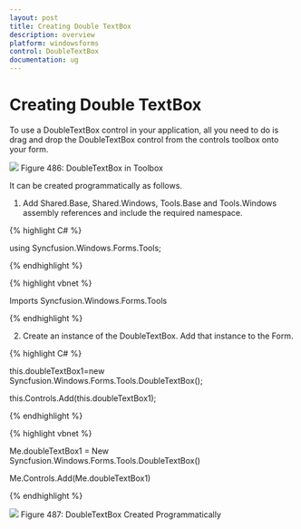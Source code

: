 ```yaml
---
layout: post
title: Creating Double TextBox
description: overview
platform: windowsforms
control: DoubleTextBox
documentation: ug
---
```

# Creating Double TextBox

To use a DoubleTextBox control in your application, all you need to do is drag and drop the DoubleTextBox control from the 
controls toolbox onto your form.


![](DoubleTextBox-images/DoubleTextBox_img1.jpeg)
Figure 486: DoubleTextBox in Toolbox

It can be created programmatically as follows.

1.   Add Shared.Base, Shared.Windows, Tools.Base and Tools.Windows assembly references and include the required namespace.

{% highlight C# %}  

using Syncfusion.Windows.Forms.Tools;

{% endhighlight %} 



 {% highlight vbnet %} 

Imports Syncfusion.Windows.Forms.Tools

 {% endhighlight %}

 
2. Create an instance of the DoubleTextBox. Add that instance to the Form.

{% highlight C# %}  

this.doubleTextBox1=new Syncfusion.Windows.Forms.Tools.DoubleTextBox();

this.Controls.Add(this.doubleTextBox1);
 
{% endhighlight %}


 
{% highlight vbnet %} 

 Me.doubleTextBox1 = New Syncfusion.Windows.Forms.Tools.DoubleTextBox()

Me.Controls.Add(Me.doubleTextBox1)

{% endhighlight %}

 
![](DoubleTextBox-images/DoubleTextBox_img3.jpeg)
Figure 487: DoubleTextBox Created Programmatically






